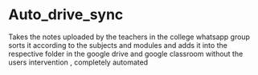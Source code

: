 # Auto_drive_sync
Takes the notes uploaded by the teachers in the college whatsapp group sorts it according to the subjects and modules and adds it into the respective folder in the google drive and google classroom without the users intervention , completely automated 

